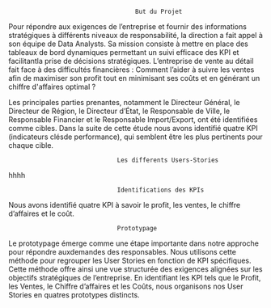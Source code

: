                                        But du Projet

Pour répondre aux exigences de l’entreprise et fournir des informations stratégiques à différents niveaux de responsabilité, la direction a fait appel à son équipe de Data Analysts.
Sa mission consiste à mettre en place des tableaux de bord dynamiques permettant un suivi efficace des KPI et facilitantla prise de décisions stratégiques. 
L’entreprise de vente au détail fait face à des difficultés financières : 
                    Comment l’aider à suivre les ventes afin de maximiser son profit tout en minimisant ses coûts et en générant un chiffre d'affaires optimal ?

Les principales parties prenantes, notamment le Directeur Général, le Directeur de Région, le Directeur d’État, le Responsable de Ville, le Responsable Financier 
et le Responsable Import/Export, ont été identifiées comme cibles. Dans la suite de cette étude nous avons identifié quatre KPI (indicateurs clésde performance), 
qui semblent être les plus pertinents pour chaque cible.

                                  Les differents Users-Stories

hhhh

                                  Identifications des KPIs
Nous avons identifié quatre KPI à savoir le profit, les ventes, le chiffre d’affaires et le coût.

                                  Prototypage

Le prototypage émerge comme une étape importante dans notre approche pour répondre auxdemandes des responsables. Nous utilisons cette méthode pour regrouper les User Stories en fonction
de KPI spécifiques. Cette méthode offre ainsi une vue structurée des exigences alignées sur les objectifs stratégiques de l’entreprise.
En identifiant les KPI tels que le Profit, les Ventes, le Chiffre d’affaires et les Coûts, nous organisons nos User Stories en quatres prototypes distincts.


